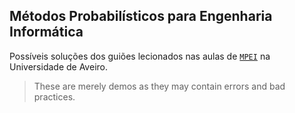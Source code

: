 ## Métodos Probabilísticos para Engenharia Informática

Possíveis soluções dos guiões lecionados nas aulas de [`MPEI`](https://www.ua.pt/pt/uc/12182) na Universidade de Aveiro.

> These are merely demos as they may contain errors and bad practices.
